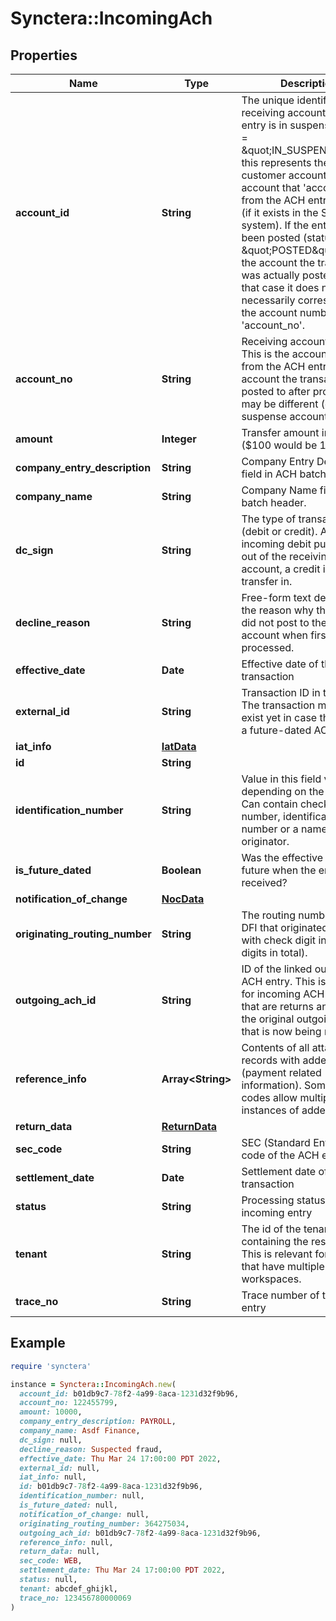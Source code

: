 # Synctera::IncomingAch

## Properties

| Name | Type | Description | Notes |
| ---- | ---- | ----------- | ----- |
| **account_id** | **String** | The unique identifier for a receiving account. If the entry is in suspense (status &#x3D; \&quot;IN_SUSPENSE\&quot;), this represents the intended customer account, i.e. the account that &#39;account_no&#39; from the ACH entry refers to (if it exists in the Synctera system). If the entry has been posted (status &#x3D; \&quot;POSTED\&quot;), it is the account the transaction was actually posted to. In that case it does not necessarily correspond to the account number in &#39;account_no&#39;.  | [optional] |
| **account_no** | **String** | Receiving account number. This is the account number from the ACH entry, actual account the transaction gets posted to after processing may be different (e.g. suspense account). |  |
| **amount** | **Integer** | Transfer amount in cents ($100 would be 10000) |  |
| **company_entry_description** | **String** | Company Entry Description field in ACH batch header. |  |
| **company_name** | **String** | Company Name field in ACH batch header. |  |
| **dc_sign** | **String** | The type of transaction (debit or credit). An incoming debit pulls money out of the receiving account, a credit is a transfer in. |  |
| **decline_reason** | **String** | Free-form text describing the reason why this entry did not post to the intended account when first processed. | [optional] |
| **effective_date** | **Date** | Effective date of the transaction |  |
| **external_id** | **String** | Transaction ID in the ledger. The transaction may not exist yet in case the entry is a future-dated ACH. | [optional] |
| **iat_info** | [**IatData**](IatData.md) |  | [optional] |
| **id** | **String** |  |  |
| **identification_number** | **String** | Value in this field varies depending on the SEC code. Can contain check serial number, identification number or a name of the originator. |  |
| **is_future_dated** | **Boolean** | Was the effective date in the future when the entry was received? |  |
| **notification_of_change** | [**NocData**](NocData.md) |  | [optional] |
| **originating_routing_number** | **String** | The routing number of the DFI that originated the entry, with check digit included (9 digits in total). |  |
| **outgoing_ach_id** | **String** | ID of the linked outgoing ACH entry. This is filled only for incoming ACH entries that are returns and links to the original outgoing entry that is now being returned. | [optional] |
| **reference_info** | **Array&lt;String&gt;** | Contents of all attached records with addenda 05 (payment related information). Some SEC codes allow multiple instances of addenda 05. | [optional] |
| **return_data** | [**ReturnData**](ReturnData.md) |  | [optional] |
| **sec_code** | **String** | SEC (Standard Entry Class) code of the ACH entry |  |
| **settlement_date** | **Date** | Settlement date of the transaction |  |
| **status** | **String** | Processing status of the incoming entry |  |
| **tenant** | **String** | The id of the tenant containing the resource. This is relevant for Fintechs that have multiple workspaces.  |  |
| **trace_no** | **String** | Trace number of the ACH entry |  |

## Example

```ruby
require 'synctera'

instance = Synctera::IncomingAch.new(
  account_id: b01db9c7-78f2-4a99-8aca-1231d32f9b96,
  account_no: 122455799,
  amount: 10000,
  company_entry_description: PAYROLL,
  company_name: Asdf Finance,
  dc_sign: null,
  decline_reason: Suspected fraud,
  effective_date: Thu Mar 24 17:00:00 PDT 2022,
  external_id: null,
  iat_info: null,
  id: b01db9c7-78f2-4a99-8aca-1231d32f9b96,
  identification_number: null,
  is_future_dated: null,
  notification_of_change: null,
  originating_routing_number: 364275034,
  outgoing_ach_id: b01db9c7-78f2-4a99-8aca-1231d32f9b96,
  reference_info: null,
  return_data: null,
  sec_code: WEB,
  settlement_date: Thu Mar 24 17:00:00 PDT 2022,
  status: null,
  tenant: abcdef_ghijkl,
  trace_no: 123456780000069
)
```

